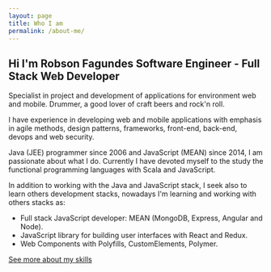 ```yaml
---
layout: page
title: Who I am
permalink: /about-me/
---
```


Hi I'm Robson Fagundes Software Engineer - Full Stack Web Developer
---------------

Specialist in project and development of applications for environment web and mobile. Drummer, a good lover of craft beers and rock'n roll.

I have experience in developing web and mobile applications with emphasis in agile methods, design patterns, frameworks, front-end, back-end, devops and web security.  

Java (JEE) programmer since 2006 and JavaScript (MEAN) since 2014, I am passionate about what I do. Currently I have devoted myself to the study the functional programming languages with Scala and JavaScript.  

In addition to working with the Java and JavaScript stack, I seek also to learn others development stacks, nowadays I'm learning and working with others stacks as:

 -   Full stack JavaScript developer: MEAN (MongoDB, Express, Angular and Node).
 -   JavaScript library for building user interfaces with React and Redux.
 -   Web Components with Polyfills, CustomElements, Polymer.


[See more about my skills](https://br.linkedin.com/in/robson-adão-fagundes-7b7a2216)  


